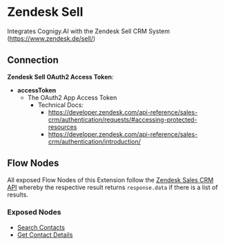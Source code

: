 ﻿# Zendesk Sell

Integrates Cognigy.AI with the Zendesk Sell CRM System (https://www.zendesk.de/sell/)

## Connection

**Zendesk Sell OAuth2 Access Token**:

- **accessToken**
  - The OAuth2 App Access Token
    - Technical Docs:
      - https://developer.zendesk.com/api-reference/sales-crm/authentication/requests/#accessing-protected-resources
      - https://developer.zendesk.com/api-reference/sales-crm/authentication/introduction/

## Flow Nodes

All exposed Flow Nodes of this Extension follow the [Zendesk Sales CRM API](https://developer.zendesk.com/api-reference/sales-crm/introduction/) whereby the respective result returns `response.data` if there is a list of results.

### Exposed Nodes

- [Search Contacts](https://developer.zendesk.com/api-reference/sales-crm/search/introduction/)
- [Get Contact Details](https://developer.zendesk.com/api-reference/sales-crm/resources/contacts/#retrieve-a-single-contact)